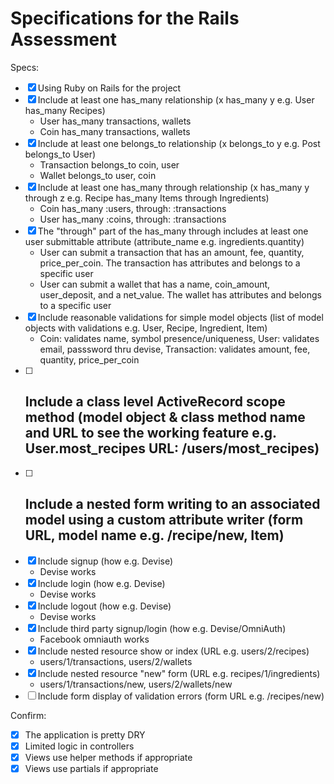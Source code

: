 # Specifications for the Rails Assessment

Specs:
- [x] Using Ruby on Rails for the project
- [x] Include at least one has_many relationship (x has_many y e.g. User has_many Recipes) 
  - User has_many transactions, wallets
  - Coin has_many transactions, wallets
- [x] Include at least one belongs_to relationship (x belongs_to y e.g. Post belongs_to User)
  - Transaction belongs_to coin, user
  - Wallet belongs_to user, coin
- [x] Include at least one has_many through relationship (x has_many y through z e.g. Recipe has_many Items through Ingredients)
  - Coin has_many :users, through: :transactions
  - User has_many :coins, through: :transactions
- [x] The "through" part of the has_many through includes at least one user submittable attribute (attribute_name e.g. ingredients.quantity)
  - User can submit a transaction that has an amount, fee, quantity, price_per_coin. The transaction has attributes and belongs to a specific user
  - User can submit a wallet that has a name, coin_amount, user_deposit, and a net_value. The wallet has attributes and belongs to a specific user
- [x] Include reasonable validations for simple model objects (list of model objects with validations e.g. User, Recipe, Ingredient, Item)
  - Coin: validates name, symbol presence/uniqueness, User: validates email, passsword thru devise, Transaction: validates amount, fee, quantity, price_per_coin
- [ ] Include a class level ActiveRecord scope method (model object & class method name and URL to see the working feature e.g. User.most_recipes URL: /users/most_recipes)
  - 
- [ ] Include a nested form writing to an associated model using a custom attribute writer (form URL, model name e.g. /recipe/new, Item)
  -
- [x] Include signup (how e.g. Devise)
  - Devise works
- [x] Include login (how e.g. Devise)
  - Devise works
- [x] Include logout (how e.g. Devise)
  - Devise works
- [x] Include third party signup/login (how e.g. Devise/OmniAuth)
  - Facebook omniauth works
- [x] Include nested resource show or index (URL e.g. users/2/recipes)
  - users/1/transactions, users/2/wallets
- [x] Include nested resource "new" form (URL e.g. recipes/1/ingredients)
  - users/1/transactions/new, users/2/wallets/new
- [ ] Include form display of validation errors (form URL e.g. /recipes/new)

Confirm:
- [x] The application is pretty DRY
- [x] Limited logic in controllers
- [x] Views use helper methods if appropriate
- [x] Views use partials if appropriate
